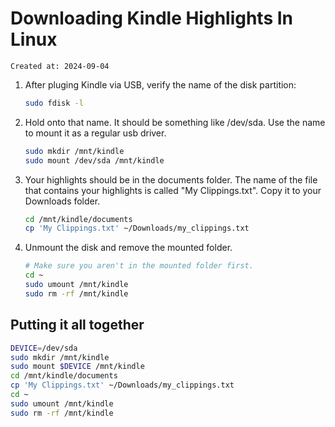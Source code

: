 # Downloading Kindle Highlights In Linux

```
Created at: 2024-09-04
```

1. After pluging Kindle via USB, verify the name of the disk partition:
   ```sh
   sudo fdisk -l
   ```
2. Hold onto that name. It should be something like /dev/sda. Use the name to
   mount it as a regular usb driver.
   ```sh
   sudo mkdir /mnt/kindle
   sudo mount /dev/sda /mnt/kindle
   ```
3. Your highlights should be in the documents folder. The name of the file that
   contains your highlights is called "My Clippings.txt". Copy it to your
   Downloads folder.
   ```sh
   cd /mnt/kindle/documents
   cp 'My Clippings.txt' ~/Downloads/my_clippings.txt
   ```
4. Unmount the disk and remove the mounted folder.
   ```sh
   # Make sure you aren't in the mounted folder first.
   cd ~
   sudo umount /mnt/kindle
   sudo rm -rf /mnt/kindle
   ```

## Putting it all together

```sh
DEVICE=/dev/sda
sudo mkdir /mnt/kindle
sudo mount $DEVICE /mnt/kindle
cd /mnt/kindle/documents
cp 'My Clippings.txt' ~/Downloads/my_clippings.txt
cd ~
sudo umount /mnt/kindle
sudo rm -rf /mnt/kindle
```
